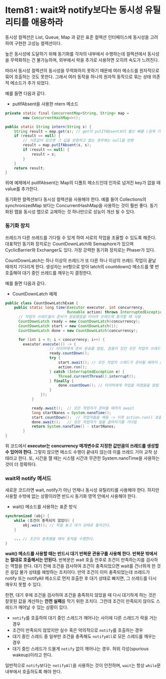 # Item81 : wait와 notify보다는 동시성 유틸리티를 애용하라

 동시성 컬렉션은 List, Queue, Map 과 같은 표준 컬렉션 인터페이스에 동시성을 고려하여 구현한 고성능 컬렉션이다. 

 높은 동시성에 도달하기 위해 동기화를 각자의 내부에서 수행하는데 컬렉션에서 동시성을 무력화하는 건 불가능하며, 외부에서 락을 추가로 사용하면 오히려 속도가 느려진다.

따라서 동시성 컬렉션의 동시성을 무력화하지 못하기 때문에 여러 메소드를 원자적으로 묶어 호출하는 것도 못한다. 그래서 여러 동작을 하나의 원자적 동작으로 묶는 상태 의존적 메소드가 추가 되었다.

예를 들면 다음과 같다.

* putIfAbsent을 사용한 ntern 메소드

```java
private static final ConcurrentMap<String, String> map =
        new ConcurrentHashMap<>();

public static String intern(String s) {
    String result = map.get(s); // get이 putIfAbsent보다 훨신 빠름 (검색 기능에 최적화)
    if (result == null) {
      	// 기존값이 있으면 그 값을 반환하고 없는 경우에는 null을 반환
        result = map.putIfAbsent(s, s);
        if (result == null) {
            result = s;
        }
    }
    return result;
}
```

위에 예제에서 putIfAbsent는 Map의 디폴트 메소드인데 인자로 넘겨진 key가 없을 때 value를 추가한다. 

동기화한 컬렉션보다 동시성 컬렉션을 사용해야 한다. 예를 들어 Collections의 synchronizedMap 보다는 ConcurrentHashMap을 사용하는 것이 훨씬 좋다. 동기화된 맵을 동시성 맵으로 교체하는 것 하나만으로 성능이 개선 될 수 있다.



### 동기화 장치

쓰레드가 다른 쓰레드를 기다릴 수 있게 하여 서로의 작업을 조율할 수 있도록 해준다. 대표적인 동기화 장치로는 CountDownLatch와 Semaphore가 있으며 CyclicBarrier와 Exchanger도 있다. 가장 강력한 동기화 장치로는 Phaser가 있다.

CountDownLatch는 하나 이상의 쓰레드가 또 다른 하나 이상의 쓰레드 작업이 끝날 때까지 기다리게 한다. 생성자는 int형으로 받아 latch의 countdown() 메소드를 몇 번 호출해야 대기 중인 쓰레드를 깨우는지 결정한다.

예를 들면 다음과 같다.

* CountDownLatch 예제

```java
public class CountDownLatchExam {
    public static long time(Executor executor, int concurrency,
                            Runnable action) throws InterruptedException {
      // 작업자 쓰레드들이 준비가 완료됐음을 타이머 쓰레드에 통지할 때 사용
      CountDownLatch ready = new CountDownLatch(concurrency);
      CountDownLatch start = new CountDownLatch(1);
      CountDownLatch done = new CountDownLatch(concurrency);

      for (int i = 0; i < concurrency; i++) {
      	executor.execute(() -> {
					// 타이머에게 준비 완료를 알림, 잠들어 있던 모든 작업자 쓰레드가 깨어나서 start.countDown() 호출
					ready.countDown();
					try {
						start.await(); // 모든 작업자 스레드가 준비될 때까지 await
						action.run();
					} catch (InterruptedException e) {
						Thread.currentThread().interrupt();
					} finally {
						done.countDown(); // 타이머에게 작업을 마쳤음을 알림
					}
				});
			}

			ready.await();  // 모든 작업자가 준비될 때까지 await
			long startNanos = System.nanoTime();
			start.countDown();  // 작업자들을 깨움 -> 이후 action.run() 호출
			done.await();   // 모든 작업자가 일을 끝마치기를 기다림
			return System.nanoTime() - startNanos;
		}
}
```

위 코드에서 **executor는 concurrency 매개변수로 지정한 값만큼의 쓰레드를 생성할 수 있어야 한다.** 그렇지 않으면 메소드 수행이 끝내지 않는데 이를 쓰레드 기아 교착 상태라고 한다. 또, 시간을 잴 때는 시스템 시간과 무관한 System.nanoTime을 사용하는 것이 더 정확하다.



### wait와 notify 메서드

새로운 코드라면 wait, notify가 아닌 언제나 동시성 유틸리티를 사용해야 한다. 하지만 사용할 수밖에 없는 상황이라면 반드시 동기화 영역 안에서 사용해야 한다.

* wait() 메소드를 사용하는 표준 방식

```java
synchronized (obj) {
    while (조건이 충족되지 않았다) {
        obj.wait(); // 락을 놓고 대기 상태로 돌아간다.
    }

    ... // 조건이 충족됐을 때의 동작을 수행한다.
}
```

**wait() 메소드를 사용할 때는 반드시 대기 반복문 관용구를 사용해 한다. 반복문 밖에서는 절대로 호출해서는 안된다.** 반복문은 wait 호출 전후로 조건이 만족하는지를 검사하는 역할을 한다. 대기 전에 조건을 검사하여 조건이 충족되었으면 wait를 건너뛰게 한 것은 응답 불가 상태를 예방하는 조치이다. 만약 조건이 이미 충족되었는데 쓰레드가 notify 또는 notifyAll 메소드로 먼저 호출한 후 대기 상태로 빠지면, 그 쓰레드를 다시 깨우지 못할 수 있다.

한편, 대기 후에 조건을 검사하여 조건을 충족하지 않았을 때 다시 대기하게 하는 것은 잘못된 값을 계산하는 **안전 실패**를 막기 위한 조치다. 그런데 조건이 만족되지 않아도 스레드가 깨어날 수 있는 상황이 있다.

- `notify`를 호출하여 대기 중인 스레드가 깨어나는 사이에 다른 스레드가 락을 거는 경우
- 조건이 만족되지 않았지만 실수 혹은 악의적으로 `notify`를 호출하는 경우
- 대기 중인 스레드 중 일부만 조건을 충족해도 `notifyAll`로 모든 스레드를 깨우는 경우
- 대기 중인 스레드가 드물게 `notify` 없이 깨어나는 경우. 허위 각성(spurious wakeup)이라고 한다.

일반적으로 `notify`보다는 `notifyAll`을 사용하는 것이 안전하며, `wait`는 항상 `while`문 내부에서 호출하도록 해야 한다.